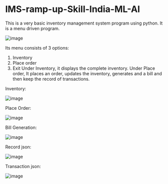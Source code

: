 # IMS-ramp-up-Skill-India-ML-AI

This is a very basic inventory management system program using python.
It is a menu driven program.

![image](https://user-images.githubusercontent.com/62215841/131648489-6a51d5ef-bad7-4cdb-87d4-dd8c8f84ef84.png)

Its menu consists of 3 options:
1. Inventory 
2. Place order
3. Exit
Under Inventory, it displays the complete inventory.
Under Place order, It places an order, updates the inventory, generates and a bill and then keep the record of transactions.

Inventory:

![image](https://user-images.githubusercontent.com/62215841/131648635-ec656345-f864-4d81-93fd-15c5dbada877.png)

Place Order:

![image](https://user-images.githubusercontent.com/62215841/131648771-a8416900-0779-4d2e-86ac-bfc7b1125b40.png)

Bill Generation:

![image](https://user-images.githubusercontent.com/62215841/131648861-2ebfeb5d-88bc-42f8-9f1c-96a17710b497.png)

Record json:

![image](https://user-images.githubusercontent.com/62215841/131649068-7a43a690-1192-4ca0-8468-407ff8dc389b.png)


Transaction json:

![image](https://user-images.githubusercontent.com/62215841/131649110-3d6e94ec-54fb-4469-ae82-92fae7f6d254.png)


